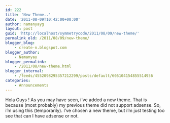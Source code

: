 ```yaml
---
id: 222
title: 'New Theme..'
date: '2011-08-09T10:42:00+00:00'
author: namanyayg
layout: post
guid: 'http://localhost/symmetrycode/2011/08/09/new-theme/'
permalink_old: /2011/08/09/new-theme/
blogger_blog:
    - create-n.blogspot.com
blogger_author:
    - Namanyay
blogger_permalink:
    - /2011/08/new-theme.html
blogger_internal:
    - /feeds/4552098295357212299/posts/default/605104154855514956
categories:
    - Announcements
---
```


Hola Guys ! As you may have seen, i’ve added a new theme. That is because (most probably) my previous theme did not support adsense. So, i’m using this (temporarily). I’ve chosen a new theme, but i’m just testing too see that can I have adsense or not.